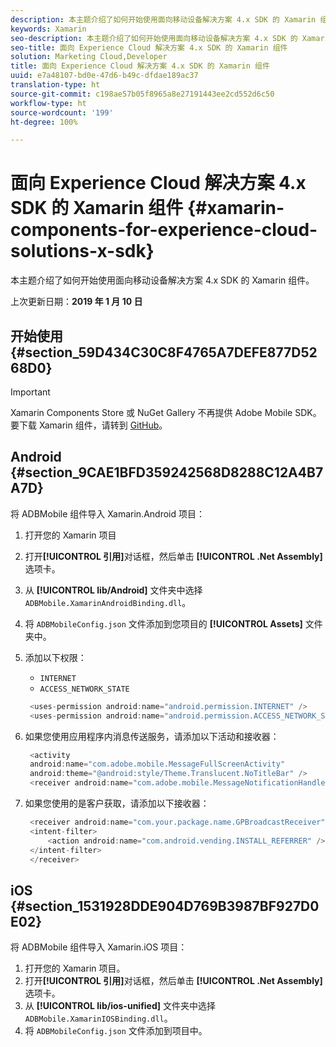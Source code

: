```yaml
---
description: 本主题介绍了如何开始使用面向移动设备解决方案 4.x SDK 的 Xamarin 组件。
keywords: Xamarin
seo-description: 本主题介绍了如何开始使用面向移动设备解决方案 4.x SDK 的 Xamarin 组件。
seo-title: 面向 Experience Cloud 解决方案 4.x SDK 的 Xamarin 组件
solution: Marketing Cloud,Developer
title: 面向 Experience Cloud 解决方案 4.x SDK 的 Xamarin 组件
uuid: e7a48107-bd0e-47d6-b49c-dfdae189ac37
translation-type: ht
source-git-commit: c198ae57b05f8965a8e27191443ee2cd552d6c50
workflow-type: ht
source-wordcount: '199'
ht-degree: 100%

---
```



# 面向 Experience Cloud 解决方案 4.x SDK 的 Xamarin 组件 {#xamarin-components-for-experience-cloud-solutions-x-sdk}

本主题介绍了如何开始使用面向移动设备解决方案 4.x SDK 的 Xamarin 组件。

上次更新日期：**2019 年 1 月 10 日**

## 开始使用 {#section_59D434C30C8F4765A7DEFE877D5268D0}

>[!IMPORTANT]
>
>Xamarin Components Store 或 NuGet Gallery 不再提供 Adobe Mobile SDK。要下载 Xamarin 组件，请转到 [GitHub](https://github.com/Adobe-Marketing-Cloud/mobile-services)。

## Android {#section_9CAE1BFD359242568D8288C12A4B7A7D}

将 ADBMobile 组件导入 Xamarin.Android 项目：

1. 打开您的 Xamarin 项目
1. 打开&#x200B;**[!UICONTROL 引用]**&#x200B;对话框，然后单击 **[!UICONTROL .Net Assembly]** 选项卡。
1. 从 **[!UICONTROL lib/Android]** 文件夹中选择 `ADBMobile.XamarinAndroidBinding.dll`。
1. 将 `ADBMobileConfig.json` 文件添加到您项目的 **[!UICONTROL Assets]** 文件夹中。
1. 添加以下权限：

   * `INTERNET`
   * `ACCESS_NETWORK_STATE`

   ```java
    <uses-permission android:name="android.permission.INTERNET" />
    <uses-permission android:name="android.permission.ACCESS_NETWORK_STATE" />
   ```

1. 如果您使用应用程序内消息传送服务，请添加以下活动和接收器：

   ```java
    <activity 
    android:name="com.adobe.mobile.MessageFullScreenActivity" 
    android:theme="@android:style/Theme.Translucent.NoTitleBar" />
    <receiver android:name="com.adobe.mobile.MessageNotificationHandler" />
   ```

1. 如果您使用的是客户获取，请添加以下接收器：

   ```java
    <receiver android:name="com.your.package.name.GPBroadcastReceiver" android:exported="true">
    <intent-filter>
        <action android:name="com.android.vending.INSTALL_REFERRER" />
    </intent-filter>
    </receiver>
   ```

## iOS {#section_1531928DDE904D769B3987BF927D0E02}

将 ADBMobile 组件导入 Xamarin.iOS 项目：

1. 打开您的 Xamarin 项目。
1. 打开&#x200B;**[!UICONTROL 引用]**&#x200B;对话框，然后单击 **[!UICONTROL .Net Assembly]** 选项卡。
1. 从 **[!UICONTROL lib/ios-unified]** 文件夹中选择 `ADBMobile.XamarinIOSBinding.dll`。
1. 将 `ADBMobileConfig.json` 文件添加到项目中。
